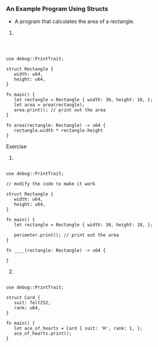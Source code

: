 
 ### An Example Program Using Structs

 - A program that calculates the area of a rectangle.

 1. 

 ```rust,editable

 

use debug::PrintTrait;

struct Rectangle {
    width: u64,
    height: u64,
}

fn main() {
    let rectangle = Rectangle { width: 30, height: 10, };
    let area = area(rectangle);
    area.print(); // print out the area
}

fn area(rectangle: Rectangle) -> u64 {
    rectangle.width * rectangle.height
}
 
 ```

 Exercise

 1. 

 ```rust,editable
 
 use debug::PrintTrait;

 // modify the code to make it work

struct Rectangle {
    width: u64,
    height: u64,
}

fn main() {
    let rectangle = Rectangle { width: 30, height: 10, };
    
    perimeter.print(); // print out the area
}

fn ____(rectangle: Rectangle) -> u64 {
    
}
 
 ```

 2. 

 ```rust,editable
 
 use debug::PrintTrait;

struct Card {
    suit: felt252,
    rank: u64,
}

fn main() {
    let ace_of_hearts = Card { suit: 'H', rank: 1, };
    ace_of_hearts.print();
}
 
 ```
